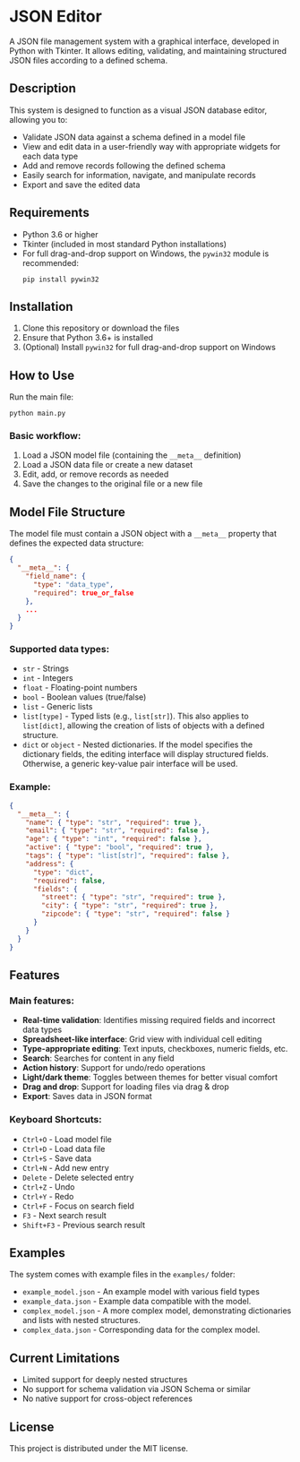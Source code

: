 # JSON Editor

A JSON file management system with a graphical interface, developed in Python with Tkinter. It allows editing, validating, and maintaining structured JSON files according to a defined schema.

## Description

This system is designed to function as a visual JSON database editor, allowing you to:

- Validate JSON data against a schema defined in a model file
- View and edit data in a user-friendly way with appropriate widgets for each data type
- Add and remove records following the defined schema
- Easily search for information, navigate, and manipulate records
- Export and save the edited data

## Requirements

- Python 3.6 or higher
- Tkinter (included in most standard Python installations)
- For full drag-and-drop support on Windows, the `pywin32` module is recommended:
  ```
  pip install pywin32
  ```

## Installation

1. Clone this repository or download the files
2. Ensure that Python 3.6+ is installed
3. (Optional) Install `pywin32` for full drag-and-drop support on Windows

## How to Use

Run the main file:

```
python main.py
```

### Basic workflow:

1. Load a JSON model file (containing the `__meta__` definition)
2. Load a JSON data file or create a new dataset
3. Edit, add, or remove records as needed
4. Save the changes to the original file or a new file

## Model File Structure

The model file must contain a JSON object with a `__meta__` property that defines the expected data structure:

```json
{
  "__meta__": {
    "field_name": {
      "type": "data_type",
      "required": true_or_false
    },
    ...
  }
}
```

### Supported data types:

- `str` - Strings
- `int` - Integers
- `float` - Floating-point numbers
- `bool` - Boolean values (true/false)
- `list` - Generic lists
- `list[type]` - Typed lists (e.g., `list[str]`). This also applies to `list[dict]`, allowing the creation of lists of objects with a defined structure.
- `dict` or `object` - Nested dictionaries. If the model specifies the dictionary fields, the editing interface will display structured fields. Otherwise, a generic key-value pair interface will be used.

### Example:

```json
{
  "__meta__": {
    "name": { "type": "str", "required": true },
    "email": { "type": "str", "required": false },
    "age": { "type": "int", "required": false },
    "active": { "type": "bool", "required": true },
    "tags": { "type": "list[str]", "required": false },
    "address": {
      "type": "dict",
      "required": false,
      "fields": {
        "street": { "type": "str", "required": true },
        "city": { "type": "str", "required": true },
        "zipcode": { "type": "str", "required": false }
      }
    }
  }
}
```

## Features

### Main features:

- **Real-time validation**: Identifies missing required fields and incorrect data types
- **Spreadsheet-like interface**: Grid view with individual cell editing
- **Type-appropriate editing**: Text inputs, checkboxes, numeric fields, etc.
- **Search**: Searches for content in any field
- **Action history**: Support for undo/redo operations
- **Light/dark theme**: Toggles between themes for better visual comfort
- **Drag and drop**: Support for loading files via drag & drop
- **Export**: Saves data in JSON format

### Keyboard Shortcuts:

- `Ctrl+O` - Load model file
- `Ctrl+D` - Load data file
- `Ctrl+S` - Save data
- `Ctrl+N` - Add new entry
- `Delete` - Delete selected entry
- `Ctrl+Z` - Undo
- `Ctrl+Y` - Redo
- `Ctrl+F` - Focus on search field
- `F3` - Next search result
- `Shift+F3` - Previous search result

## Examples

The system comes with example files in the `examples/` folder:

- `example_model.json` - An example model with various field types
- `example_data.json` - Example data compatible with the model.
- `complex_model.json` - A more complex model, demonstrating dictionaries and lists with nested structures.
- `complex_data.json` - Corresponding data for the complex model.

## Current Limitations

- Limited support for deeply nested structures
- No support for schema validation via JSON Schema or similar
- No native support for cross-object references

## License

This project is distributed under the MIT license.